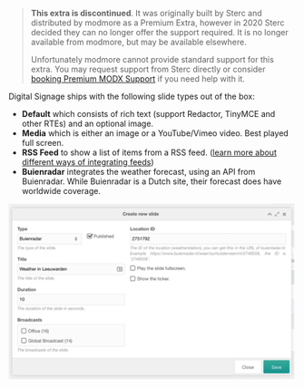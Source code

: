 > **This extra is discontinued**. It was originally built by Sterc and distributed by modmore as a Premium Extra, however in 2020 Sterc decided they can no longer offer the support required. It is no longer available from modmore, but may be available elsewhere.
>
> Unfortunately modmore cannot provide standard support for this extra. You may request support from Sterc directly or consider [booking Premium MODX Support](https://modmore.com/premium-modx-support/) if you need help with it.

Digital Signage ships with the following slide types out of the box:

- **Default** which consists of rich text (support Redactor, TinyMCE and other RTEs) and an optional image.
- **Media** which is either an image or a YouTube/Vimeo video. Best played full screen.
- **RSS Feed** to show a list of items from a RSS feed. ([learn more about different ways of integrating feeds](../RSS_Feeds))
- **Buienradar** integrates the weather forecast, using an API from Buienradar. While Buienradar is a Dutch site, their forecast does have worldwide coverage.

![Creating a slide](../../images/create-slide.jpg)
